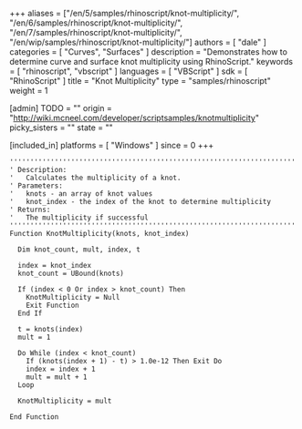 +++
aliases = ["/en/5/samples/rhinoscript/knot-multiplicity/", "/en/6/samples/rhinoscript/knot-multiplicity/", "/en/7/samples/rhinoscript/knot-multiplicity/", "/en/wip/samples/rhinoscript/knot-multiplicity/"]
authors = [ "dale" ]
categories = [ "Curves", "Surfaces" ]
description = "Demonstrates how to determine curve and surface knot multiplicity using RhinoScript."
keywords = [ "rhinoscript", "vbscript" ]
languages = [ "VBScript" ]
sdk = [ "RhinoScript" ]
title = "Knot Multiplicity"
type = "samples/rhinoscript"
weight = 1

[admin]
TODO = ""
origin = "http://wiki.mcneel.com/developer/scriptsamples/knotmultiplicity"
picky_sisters = ""
state = ""

[included_in]
platforms = [ "Windows" ]
since = 0
+++

```vbnet
''''''''''''''''''''''''''''''''''''''''''''''''''''''''''''''''''''''
' Description:
'   Calculates the multiplicity of a knot.
' Parameters:
'   knots - an array of knot values
'   knot_index - the index of the knot to determine multiplicity
' Returns:
'   The multiplicity if successful
''''''''''''''''''''''''''''''''''''''''''''''''''''''''''''''''''''''
Function KnotMultiplicity(knots, knot_index)

  Dim knot_count, mult, index, t

  index = knot_index
  knot_count = UBound(knots)

  If (index < 0 Or index > knot_count) Then
    KnotMultiplicity = Null
    Exit Function
  End If

  t = knots(index)
  mult = 1

  Do While (index < knot_count)
    If (knots(index + 1) - t) > 1.0e-12 Then Exit Do
    index = index + 1
    mult = mult + 1
  Loop

  KnotMultiplicity = mult

End Function
```
